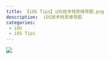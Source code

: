 ```yaml
---
title: 【iOS Tips】iOS技术栈思维导图.png
description:  iOS技术栈思维导图
categories:
 - iOS
 - iOS Tips
---
```



![](https://oscimg.oschina.net/oscnet/3efe04e4c482f1c70265d4eab4a40ab0dfb.jpg)